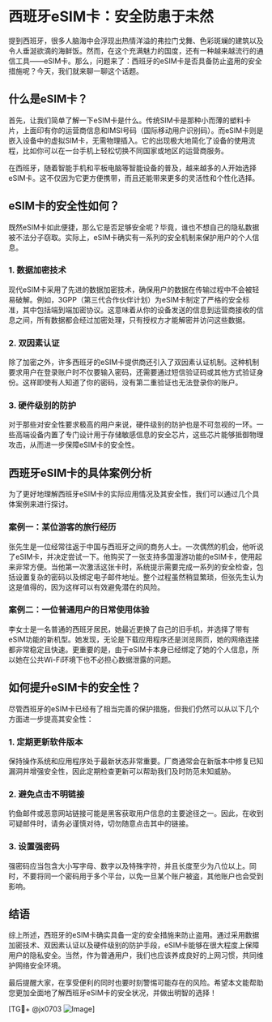# 西班牙eSIM卡：安全防患于未然

提到西班牙，很多人脑海中会浮现出热情洋溢的弗拉门戈舞、色彩斑斓的建筑以及令人垂涎欲滴的海鲜饭。然而，在这个充满魅力的国度，还有一种越来越流行的通信工具——eSIM卡。那么，问题来了：西班牙的eSIM卡是否具备防止盗用的安全措施呢？今天，我们就来聊一聊这个话题。

## 什么是eSIM卡？

首先，让我们简单了解一下eSIM卡是什么。传统SIM卡是那种小而薄的塑料卡片，上面印有你的运营商信息和IMSI号码（国际移动用户识别码）。而eSIM卡则是嵌入设备中的虚拟SIM卡，无需物理插入。它的出现极大地简化了设备的使用流程，比如你可以在一台手机上轻松切换不同国家或地区的运营商服务。

在西班牙，随着智能手机和平板电脑等智能设备的普及，越来越多的人开始选择eSIM卡。这不仅因为它更方便携带，而且还能带来更多的灵活性和个性化选择。

## eSIM卡的安全性如何？

既然eSIM卡如此便捷，那么它是否足够安全呢？毕竟，谁也不想自己的隐私数据被不法分子窃取。实际上，eSIM卡确实有一系列的安全机制来保护用户的个人信息。

### 1. 数据加密技术

现代eSIM卡采用了先进的数据加密技术，确保用户的数据在传输过程中不会被轻易破解。例如，3GPP（第三代合作伙伴计划）为eSIM卡制定了严格的安全标准，其中包括端到端加密协议。这意味着从你的设备发送的信息到运营商接收的信息之间，所有数据都会经过加密处理，只有授权方才能解密并访问这些数据。

### 2. 双因素认证

除了加密之外，许多西班牙的eSIM卡提供商还引入了双因素认证机制。这种机制要求用户在登录账户时不仅要输入密码，还需要通过短信验证码或其他方式验证身份。这样即使有人知道了你的密码，没有第二重验证也无法登录你的账户。

### 3. 硬件级别的防护

对于那些对安全性要求极高的用户来说，硬件级别的防护也是不可忽视的一环。一些高端设备内置了专门设计用于存储敏感信息的安全芯片，这些芯片能够抵御物理攻击，从而进一步保障eSIM卡的安全性。

## 西班牙eSIM卡的具体案例分析

为了更好地理解西班牙eSIM卡的实际应用情况及其安全性，我们可以通过几个具体案例来进行探讨。

### 案例一：某位游客的旅行经历

张先生是一位经常往返于中国与西班牙之间的商务人士。一次偶然的机会，他听说了eSIM卡，并决定尝试一下。他购买了一张支持多国漫游功能的eSIM卡，使用起来非常方便。当他第一次激活这张卡时，系统提示需要完成一系列的安全检查，包括设置复杂的密码以及绑定电子邮件地址。整个过程虽然稍显繁琐，但张先生认为这是值得的，因为这样可以有效避免潜在的风险。

### 案例二：一位普通用户的日常使用体验

李女士是一名普通的西班牙居民，她最近更换了自己的旧手机，并选择了带有eSIM功能的新机型。她发现，无论是下载应用程序还是浏览网页，她的网络连接都非常稳定且快速。更重要的是，由于eSIM卡本身已经绑定了她的个人信息，所以她在公共Wi-Fi环境下也不必担心数据泄露的问题。

## 如何提升eSIM卡的安全性？

尽管西班牙的eSIM卡已经有了相当完善的保护措施，但我们仍然可以从以下几个方面进一步提高其安全性：

### 1. 定期更新软件版本

保持操作系统和应用程序处于最新状态非常重要。厂商通常会在新版本中修复已知漏洞并增强安全性，因此定期检查更新可以帮助我们及时防范未知威胁。

### 2. 避免点击不明链接

钓鱼邮件或恶意网站链接可能是黑客获取用户信息的主要途径之一。因此，在收到可疑邮件时，请务必谨慎对待，切勿随意点击其中的链接。

### 3. 设置强密码

强密码应当包含大小写字母、数字以及特殊字符，并且长度至少为八位以上。同时，不要将同一个密码用于多个平台，以免一旦某个账户被盗，其他账户也会受到影响。

## 结语

综上所述，西班牙的eSIM卡确实具备一定的安全措施来防止盗用。通过采用数据加密技术、双因素认证以及硬件级别的防护手段，eSIM卡能够在很大程度上保障用户的隐私安全。当然，作为普通用户，我们也应该养成良好的上网习惯，共同维护网络安全环境。

最后提醒大家，在享受便利的同时也要时刻警惕可能存在的风险。希望本文能帮助您更加全面地了解西班牙eSIM卡的安全状况，并做出明智的选择！

[TG💪+ @jx0703 ![Image](https://github.com/user-attachments/assets/dbca1d08-cadb-493c-b0ec-ad6f7a83f270)]